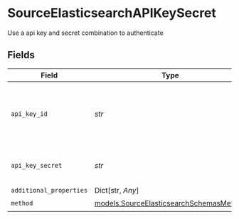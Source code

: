 # SourceElasticsearchAPIKeySecret

Use a api key and secret combination to authenticate


## Fields

| Field                                                                                    | Type                                                                                     | Required                                                                                 | Description                                                                              |
| ---------------------------------------------------------------------------------------- | ---------------------------------------------------------------------------------------- | ---------------------------------------------------------------------------------------- | ---------------------------------------------------------------------------------------- |
| `api_key_id`                                                                             | *str*                                                                                    | :heavy_check_mark:                                                                       | The Key ID to used when accessing an enterprise Elasticsearch instance.                  |
| `api_key_secret`                                                                         | *str*                                                                                    | :heavy_check_mark:                                                                       | The secret associated with the API Key ID.                                               |
| `additional_properties`                                                                  | Dict[str, *Any*]                                                                         | :heavy_minus_sign:                                                                       | N/A                                                                                      |
| `method`                                                                                 | [models.SourceElasticsearchSchemasMethod](../models/sourceelasticsearchschemasmethod.md) | :heavy_check_mark:                                                                       | N/A                                                                                      |